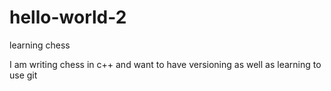 # hello-world-2
learning chess

I am writing chess in c++ and want to have versioning as well as learning to use git
